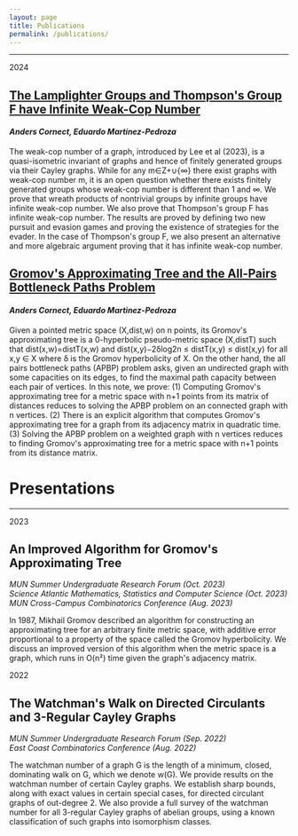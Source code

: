 ```yaml
---
layout: page
title: Publications
permalink: /publications/
---
```


---

2024
<div class="stylebox" markdown="1">

   ## [The Lamplighter Groups and Thompson's Group F have Infinite Weak-Cop Number](https://arxiv.org/abs/2406.11996)
   #### *Anders Cornect, Eduardo Martinez-Pedroza*

   The weak-cop number of a graph, introduced by Lee et al (2023), is a quasi-isometric invariant of graphs and hence of finitely generated groups via their Cayley graphs. While for any m∈Z+∪{∞} there exist graphs with weak-cop number m, it is an open question whether there exists finitely generated groups whose weak-cop number is different than 1 and ∞. We prove that wreath products of nontrivial groups by infinite groups have infinite weak-cop number. We also prove that Thompson's group F has infinite weak-cop number. The results are proved by defining two new pursuit and evasion games and proving the existence of strategies for the evader. In the case of Thompson's group F, we also present an alternative and more algebraic argument proving that it has infinite weak-cop number.

   ## [Gromov's Approximating Tree and the All-Pairs Bottleneck Paths Problem](https://arxiv.org/abs/2408.05338)
   #### *Anders Cornect, Eduardo Martinez-Pedroza*

   Given a pointed metric space (X,dist,w) on n points, its Gromov's approximating tree is a 0-hyperbolic pseudo-metric space (X,distT) such that dist(x,w)=distT(x,w) and dist(x,y)−2δlog2n ≤ distT(x,y) ≤ dist(x,y) for all x,y ∈ X where δ is the Gromov hyperbolicity of X. On the other hand, the all pairs bottleneck paths (APBP) problem asks, given an undirected graph with some capacities on its edges, to find the maximal path capacity between each pair of vertices. In this note, we prove: (1) Computing Gromov's approximating tree for a metric space with n+1 points from its matrix of distances reduces to solving the APBP problem on an connected graph with n vertices. (2) There is an explicit algorithm that computes Gromov's approximating tree for a graph from its adjacency matrix in quadratic time. (3) Solving the APBP problem on a weighted graph with n vertices reduces to finding Gromov's approximating tree for a metric space with n+1 points from its distance matrix. 

</div>

# Presentations
---

2023
<div class="stylebox" markdown="1">

   ## An Improved Algorithm for Gromov's Approximating Tree
   *MUN Summer Undergraduate Research Forum (Oct. 2023)*\
   *Science Atlantic Mathematics, Statistics and Computer Science (Oct. 2023)*\
   *MUN Cross-Campus Combinatorics Conference (Aug. 2023)*

   In 1987, Mikhail Gromov described an algorithm for constructing an approximating tree for an arbitrary finite metric space, with additive error proportional to a property of the space called the Gromov hyperbolicity. We discuss an improved version of this algorithm when the metric space is a graph, which runs in O(n²) time given the graph's adjacency matrix.

</div>

2022
<div class="stylebox" markdown="1">

   ## The Watchman's Walk on Directed Circulants and 3-Regular Cayley Graphs
   *MUN Summer Undergraduate Research Forum (Sep. 2022)*\
   *East Coast Combinatorics Conference (Aug. 2022)*

   The watchman number of a graph G is the length of a minimum, closed, dominating walk on G, which we denote w(G). We provide results on the watchman number of certain Cayley graphs. We establish sharp bounds, along with exact values in certain special cases, for directed circulant graphs of out-degree 2. We also provide a full survey of the watchman number for all 3-regular Cayley graphs of abelian groups, using a known classification of such graphs into isomorphism classes.

</div>
